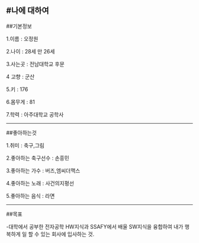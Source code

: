 #나에 대하여
---
##기본정보

1.이름 : 오정원

2.나이 : 28세 만 26세

3.사는곳 : 전남대학교 후문

4 고향 : 군산

5.키 : 176

6.몸무게 : 81

7.학력 : 아주대학교 공학사

---
##좋아하는것

1.취미 : 축구,그림

2.좋아하는 축구선수 : 손흥민

3.좋아하는 가수 : 버즈,엠씨더맥스

4.좋아하는 노래 : 사건의지평선

5.좋아하는 음식 : 라면

---
##목표

-대학에서 공부한 전자공학 HW지식과 SSAFY에서 배울 SW지식을 융합하여 
내가 행복하게 일 할 수 있는 회사에 입사하는 것.

